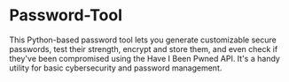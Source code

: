 # Password-Tool
This Python-based password tool lets you generate customizable secure passwords, test their strength, encrypt and store them, and even check if they've been compromised using the Have I Been Pwned API. It's a handy utility for basic cybersecurity and password management.
